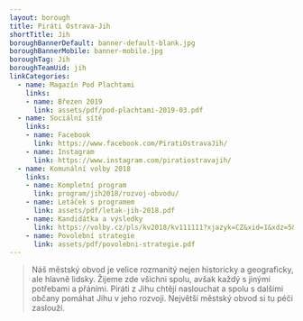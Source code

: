 ```yaml
---
layout: borough
title: Piráti Ostrava-Jih
shortTitle: Jih
boroughBannerDefault: banner-default-blank.jpg
boroughBannerMobile: banner-mobile.jpg
boroughTag: Jih
boroughTeamUid: jih
linkCategories:
  - name: Magazín Pod Plachtami
    links:
    - name: Březen 2019
      link: assets/pdf/pod-plachtami-2019-03.pdf
  - name: Sociální sítě
    links:
    - name: Facebook
      link: https://www.facebook.com/PiratiOstravaJih/
    - name: Instagram
      link: https://www.instagram.com/piratiostravajih/
  - name: Komunální volby 2018
    links:
    - name: Kompletní program
      link: program/jih2018/rozvoj-obvodu/
    - name: Letáček s programem
      link: assets/pdf/letak-jih-2018.pdf
    - name: Kandidátka a výsledky
      link: https://volby.cz/pls/kv2018/kv111111?xjazyk=CZ&xid=1&xdz=5&xnumnuts=8106&xobec=546135&xstrana=720&xstat=0&xvyber=0
    - name: Povolební strategie
      link: assets/pdf/povolebni-strategie.pdf
---
```


> Náš městský obvod je velice rozmanitý nejen historicky a geograficky, ale hlavně lidsky. Žijeme zde všichni spolu, avšak každý s jinými potřebami a přáními. Piráti z Jihu chtějí naslouchat a spolu s dalšími občany pomáhat Jihu v jeho rozvoji. Největší městský obvod si tu péči zaslouží.

<!-- <section class="o-section o-section--spaceBot">
  <div class="o-section-inner">
    <div class="o-section-block">
      <div class="c-BasicPage">
        <div class="c-BasicPage-content" style="margin: auto; max-width: 900px;">
          {% assign program = site.program | where: "campaignCategoryUid","jih2018" | sort: 'order' %}
          <div class="row small-up-3 medium-up-5 large-up-5">
            {% for item in program %}
              <div class="column column-block">
                <a href="{{ item.url | relative_url }}">
                  <img class="program-icon" src="{{ item.img | prepend: 'assets/img/' | relative_url }}" alt="{{item.shortTitle}}" />
                  <center>
                    <h6>{{item.shortTitle}}</h6>
                  </center>
                </a>
              </div>
            {% endfor %}
          </div>
        </div>
      </div>
    </div>
  </div>
</section>
-->
